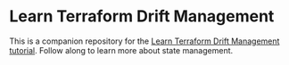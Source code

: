 # Learn Terraform Drift Management

This is a companion repository for the [Learn Terraform Drift Management tutorial](https://developer.hashicorp.com/terraform/tutorials/state/resource-drift). Follow along to learn more about state management.
